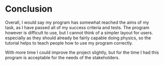 # Conclusion

Overall, I would say my program has somewhat reached the aims of my task, as I have passed all of my success criteria and tests. The program however is difficult to use, but I cannot think of a simpler layout for users. especially as they should already be fairly capable doing physics, so the tutorial helps to teach people how to use my program correctly.

With more time I could improve the project slightly, but for the time I had this program is acceptable for the needs of the stakeholders.
